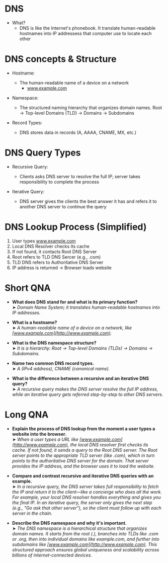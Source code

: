 # DNS
- What?
	- DNS is like the Internet's phonebook. It translate human-readable hostnames into IP addressess that computer use to locate each other

# DNS concepts & Structure
- Hostname:
	- The human-readable name of a device on a network
		- www.example.com
		
- Namespace:
	- The structured naming hierarchy that organizes domain names. Root -> Top-level Domains (TLD) -> Domains -> Subdomains
	
- Record Types:
	- DNS stores data in records (A, AAAA, CNAME, MX, etc.)

# DNS Query Types
- Recursive Query:
	- Clients asks DNS server to resolve the full IP; server takes responsibility to complete the process
	
- Iterative Query:
	- DNS server gives the clients the best answer it has and refers it to another DNS server to continue the query

# DNS Lookup Process (Simplified)
1. User types www.example.com
2. Local DNS Resolver checks its cache
3. If not found, it contacts Root DNS Server
4. Root refers to TLD DNS Sercer (e.g., .com)
5. TLD DNS refers to Authoritative DNS Server
6. IP address is returned -> Browser loads website

# Short QNA
- **What does DNS stand for and what is its primary function?**  
    ➤ _Domain Name System; it translates human-readable hostnames into IP addresses._
    
- **What is a hostname?**  
    ➤ _A human-readable name of a device on a network, like [www.example.com](http://www.example.com)._
    
- **What is the DNS namespace structure?**  
    ➤ _It is a hierarchy: Root → Top-level Domains (TLDs) → Domains → Subdomains._
    
- **Name two common DNS record types.**  
    ➤ _A (IPv4 address), CNAME (canonical name)._
    
- **What is the difference between a recursive and an iterative DNS query?**  
    ➤ _A recursive query makes the DNS server resolve the full IP address, while an iterative query gets referred step-by-step to other DNS servers._

# Long QNA
- **Explain the process of DNS lookup from the moment a user types a website into the browser.**  
    ➤ _When a user types a URL like [www.example.com](http://www.example.com), the local DNS resolver first checks its cache. If not found, it sends a query to the Root DNS server. The Root server points to the appropriate TLD server (like .com), which in turn points to the authoritative DNS server for the domain. That server provides the IP address, and the browser uses it to load the website._
    
- **Compare and contrast recursive and iterative DNS queries with an example.**  
    ➤ _In a recursive query, the DNS server takes full responsibility to fetch the IP and return it to the client—like a concierge who does all the work. For example, your local DNS resolver handles everything and gives you the final IP. In an iterative query, the server only gives the next step (e.g., "Go ask that other server"), so the client must follow up with each server in the chain._
    
- **Describe the DNS namespace and why it's important.**  
    ➤ _The DNS namespace is a hierarchical structure that organizes domain names. It starts from the root (.), branches into TLDs like .com or .org, then into individual domains like example.com, and further into subdomains like [www.example.com](http://www.example.com). This structured approach ensures global uniqueness and scalability across billions of internet-connected devices._
